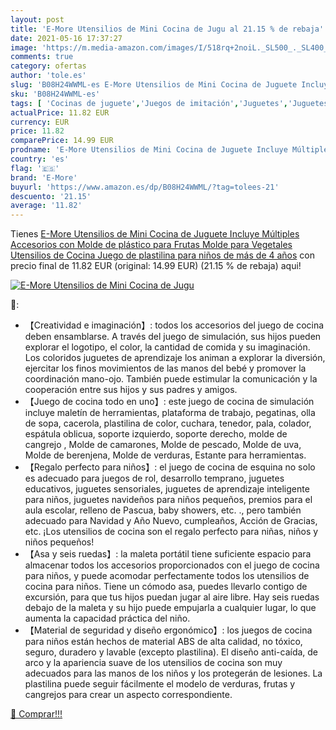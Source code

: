 ```yaml
---
layout: post
title: 'E-More Utensilios de Mini Cocina de Jugu al 21.15 % de rebaja'
date: 2021-05-16 17:37:27
image: 'https://m.media-amazon.com/images/I/518rq+2noiL._SL500_._SL400_.jpg'
comments: true
category: ofertas
author: 'tole.es'
slug: 'B08H24WWML-es E-More Utensilios de Mini Cocina de Juguete Incluye...'
sku: 'B08H24WWML-es'
tags: [ 'Cocinas de juguete','Juegos de imitación','Juguetes','Juguetes de cocina','Juguetes y juegos','e-more','plastilina', ]
actualPrice: 11.82 EUR
currency: EUR
price: 11.82
comparePrice: 14.99 EUR
prodname: 'E-More Utensilios de Mini Cocina de Juguete Incluye Múltiples Accesorios con Molde de plástico para Frutas  Molde para Vegetales  Utensilios de Cocina  Juego de plastilina para niños de más de 4 años'
country: 'es'
flag: '🇪🇸'
brand: 'E-More'
buyurl: 'https://www.amazon.es/dp/B08H24WWML/?tag=tolees-21'
descuento: '21.15'
average: '11.82'
---
```


Tienes [E-More Utensilios de Mini Cocina de Juguete Incluye Múltiples Accesorios con Molde de plástico para Frutas  Molde para Vegetales  Utensilios de Cocina  Juego de plastilina para niños de más de 4 años](https://www.amazon.es/dp/B08H24WWML/?tag=tolees-21) con precio final de  11.82 EUR (original: 14.99 EUR) (21.15 %  de rebaja) aqui!

[![E-More Utensilios de Mini Cocina de Jugu](https://m.media-amazon.com/images/I/518rq+2noiL._SL500_._SL400_.jpg)](https://www.amazon.es/dp/B08H24WWML/?tag=tolees-21)

🔎:

- 【Creatividad e imaginación】: todos los accesorios del juego de cocina deben ensamblarse. A través del juego de simulación, sus hijos pueden explorar el logotipo, el color, la cantidad de comida y su imaginación. Los coloridos juguetes de aprendizaje los animan a explorar la diversión, ejercitar los finos movimientos de las manos del bebé y promover la coordinación mano-ojo. También puede estimular la comunicación y la cooperación entre sus hijos y sus padres y amigos.
- 【Juego de cocina todo en uno】: este juego de cocina de simulación incluye maletín de herramientas, plataforma de trabajo, pegatinas, olla de sopa, cacerola, plastilina de color, cuchara, tenedor, pala, colador, espátula oblicua, soporte izquierdo, soporte derecho, molde de cangrejo , Molde de camarones, Molde de pescado, Molde de uva, Molde de berenjena, Molde de verduras, Estante para herramientas.
- 【Regalo perfecto para niños】: el juego de cocina de esquina no solo es adecuado para juegos de rol, desarrollo temprano, juguetes educativos, juguetes sensoriales, juguetes de aprendizaje inteligente para niños, juguetes navideños para niños pequeños, premios para el aula escolar, relleno de Pascua, baby showers, etc. ., pero también adecuado para Navidad y Año Nuevo, cumpleaños, Acción de Gracias, etc. ¡Los utensilios de cocina son el regalo perfecto para niñas, niños y niños pequeños!
- 【Asa y seis ruedas】: la maleta portátil tiene suficiente espacio para almacenar todos los accesorios proporcionados con el juego de cocina para niños, y puede acomodar perfectamente todos los utensilios de cocina para niños. Tiene un cómodo asa, puedes llevarlo contigo de excursión, para que tus hijos puedan jugar al aire libre. Hay seis ruedas debajo de la maleta y su hijo puede empujarla a cualquier lugar, lo que aumenta la capacidad práctica del niño.
- 【Material de seguridad y diseño ergonómico】: los juegos de cocina para niños están hechos de material ABS de alta calidad, no tóxico, seguro, duradero y lavable (excepto plastilina). El diseño anti-caída, de arco y la apariencia suave de los utensilios de cocina son muy adecuados para las manos de los niños y los protegerán de lesiones. La plastilina puede seguir fácilmente el modelo de verduras, frutas y cangrejos para crear un aspecto correspondiente.

[🛒 Comprar!!!](https://www.amazon.es/dp/B08H24WWML/?tag=tolees-21)
